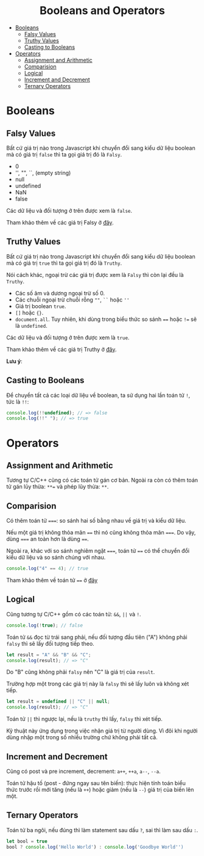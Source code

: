 <link rel='stylesheet' href='../../main.css'>

<div class="title">
    <center><h1 class="bigtitle">Booleans and Operators</h1></center>
</div>

- [Booleans](#booleans)
  - [Falsy Values](#falsy-values)
  - [Truthy Values](#truthy-values)
  - [Casting to Booleans](#casting-to-booleans)
- [Operators](#operators)
  - [Assignment and Arithmetic](#assignment-and-arithmetic)
  - [Comparision](#comparision)
  - [Logical](#logical)
  - [Increment and Decrement](#increment-and-decrement)
  - [Ternary Operators](#ternary-operators)

# Booleans

## Falsy Values

Bất cứ giá trị nào trong Javascript khi chuyển đổi sang kiểu dữ liệu boolean mà có giá trị `false` thì ta gọi giá trị đó là `Falsy`.

- 0
- '', "", ``, (empty string)
- null
- undefined
- NaN
- false

Các dữ liệu và đối tượng ở trên được xem là `false`.

Tham khảo thêm về các giá trị Falsy ở [đây](https://developer.mozilla.org/en-US/docs/Glossary/Falsy).

## Truthy Values

Bất cứ giá trị nào trong Javascript khi chuyển đổi sang kiểu dữ liệu boolean mà có giá trị `true` thì ta gọi giá trị đó là `Truthy`.

Nói cách khác, ngoại trừ các giá trị được xem là `Falsy` thì còn lại đều là `Truthy`.

- Các số âm và dương ngoại trừ số 0.
- Các chuỗi ngoại trừ chuỗi rỗng `""`, ` `` ` hoặc `''`
- Giá trị boolean `true`.
- `[]` hoặc `{}`.
- `document.all`. Tuy nhiên, khi dùng trong biểu thức so sánh `==` hoặc `!=` sẽ là `undefined`.

Các dữ liệu và đối tượng ở trên được xem là `true`.

Tham khảo thêm về các giá trị Truthy ở [đây](https://developer.mozilla.org/en-US/docs/Glossary/Truthy).

**Lưu ý**:

## Casting to Booleans

Để chuyển tất cả các loại dữ liệu về boolean, ta sử dụng hai lần toán tử `!`, tức là `!!`:

```js
console.log(!!undefined); // => false
console.log(!!" "); // => true
```

# Operators

## Assignment and Arithmetic

Tương tự C/C++ cũng có các toán tử gán cơ bản.
Ngoài ra còn có thêm toán tử gán lũy thừa: `**=` và phép lũy thừa: `**`.

## Comparision

Có thêm toán tử `===`: so sánh hai số bằng nhau về giá trị và kiểu dữ liệu.

Nếu một giá trị không thỏa mãn `==` thì nó cũng không thỏa mãn `===`. Do vậy, dùng `===` an toàn hơn là dùng `==`.

Ngoài ra, khác với so sánh nghiêm ngặt `===`, toán tử `==` có thể chuyển đổi kiểu dữ liệu và so sánh chúng với nhau.

```js
console.log("4" == 4); // true
```

Tham khảo thêm về toán tử `==` ở [đây](https://developer.mozilla.org/en-US/docs/Web/JavaScript/Reference/Operators/Equality)

## Logical

Cũng tương tự C/C++ gồm có các toán tử: `&&`, `||` và `!`.

```js
console.log(!true); // false
```

Toán tử `&&` đọc từ trái sang phải, nếu đối tượng đầu tiên ("A") không phải `falsy` thì sẽ lấy đối tượng tiếp theo.

```js
let result = "A" && "B" && "C";
console.log(result); // => "C"
```

Do "B" cũng không phải `falsy` nên "C" là giá trị của `result`.

Trường hợp một trong các giá trị này là `falsy` thì sẽ lấy luôn và không xét tiếp.

```js
let result = undefined || "C" || null;
console.log(result); // => "C"
```

Toán tử `||` thì ngược lại, nếu là `truthy` thì lấy, `falsy` thì xét tiếp.

Kỹ thuật này ứng dụng trong việc nhận giá trị từ người dùng. Vì đôi khi người dùng nhập một trong số nhiều trường chứ không phải tất cả.

## Increment and Decrement

Cũng có post và pre increment, decrement: `a++`, `++a`, `a--`, `--a`.

Toán tử hậu tố (post - đứng ngay sau tên biến): thực hiện tính toán biểu thức trước rồi mới tăng (nếu là `++`) hoặc giảm (nếu là `--`) giá trị của biến lên một.

## Ternary Operators

Toán tử ba ngôi, nếu đúng thì làm statement sau dấu `?`, sai thì làm sau dấu `:`.

```js
let bool = true
bool ? console.log('Hello World') : console.log('Goodbye World'')
```
